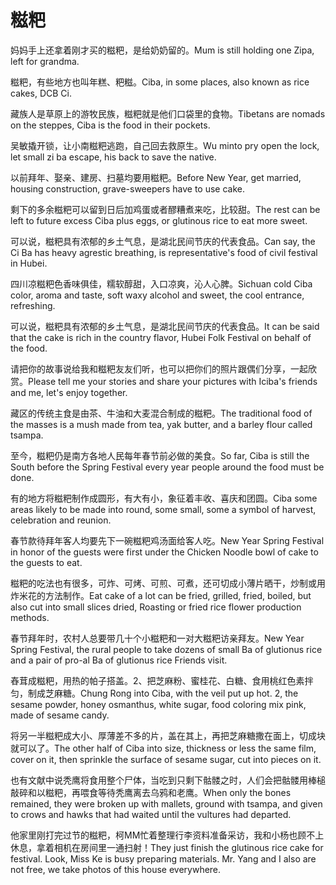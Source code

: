 # 糍粑

<p><span class="chinese">妈妈手上还拿着刚才买的糍粑，是给奶奶留的。</span><span class="english">Mum is still holding one Zipa, left for grandma.</span></p>

<p><span class="chinese">糍粑，有些地方也叫年糕、粑糍。</span><span class="english">Ciba, in some places, also known as rice cakes, DCB Ci.</span></p>

<p><span class="chinese">藏族人是草原上的游牧民族，糍粑就是他们口袋里的食物。</span><span class="english">Tibetans are nomads on the steppes, Ciba is the food in their pockets.</span></p>

<p><span class="chinese">吴敏撬开锁，让小南糍粑逃跑，自己回去救原生。</span><span class="english">Wu minto pry open the lock, let small zi ba escape, his back to save the native.</span></p>

<p><span class="chinese">以前拜年、娶亲、建房、扫墓均要用糍粑。</span><span class="english">Before New Year, get married, housing construction, grave-sweepers have to use cake.</span></p>

<p><span class="chinese">剩下的多余糍粑可以留到日后加鸡蛋或者醪糟煮来吃，比较甜。</span><span class="english">The rest can be left to future excess Ciba plus eggs, or glutinous rice to eat more sweet.</span></p>

<p><span class="chinese">可以说，糍粑具有浓郁的乡土气息，是湖北民间节庆的代表食品。</span><span class="english">Can say, the Ci Ba has heavy agrestic breathing, is representative's food of civil festival in Hubei.</span></p>

<p><span class="chinese">四川凉糍粑色香味俱佳，糯软醇甜，入口凉爽，沁人心脾。</span><span class="english">Sichuan cold Ciba color, aroma and taste, soft waxy alcohol and sweet, the cool entrance, refreshing.</span></p>

<p><span class="chinese">可以说，糍粑具有浓郁的乡土气息，是湖北民间节庆的代表食品。</span><span class="english">It can be said that the cake is rich in the country flavor, Hubei Folk Festival on behalf of the food.</span></p>

<p><span class="chinese">请把你的故事说给我和糍粑友友们听，也可以把你们的照片跟偶们分享，一起欣赏。</span><span class="english">Please tell me your stories and share your pictures with Iciba's friends and me, let's enjoy together.</span></p>

<p><span class="chinese">藏区的传统主食是由茶、牛油和大麦混合制成的糍粑。</span><span class="english">The traditional food of the masses is a mush made from tea, yak butter, and a barley flour called tsampa.</span></p>

<p><span class="chinese">至今，糍粑仍是南方各地人民每年春节前必做的美食。</span><span class="english">So far, Ciba is still the South before the Spring Festival every year people around the food must be done.</span></p>

<p><span class="chinese">有的地方将糍粑制作成圆形，有大有小，象征着丰收、喜庆和团圆。</span><span class="english">Ciba some areas likely to be made into round, some small, some a symbol of harvest, celebration and reunion.</span></p>

<p><span class="chinese">春节款待拜年客人均要先下一碗糍粑鸡汤面给客人吃。</span><span class="english">New Year Spring Festival in honor of the guests were first under the Chicken Noodle bowl of cake to the guests to eat.</span></p>

<p><span class="chinese">糍粑的吃法也有很多，可炸、可烤、可煎、可煮，还可切成小薄片晒干，炒制或用炸米花的方法制作。</span><span class="english">Eat cake of a lot can be fried, grilled, fried, boiled, but also cut into small slices dried, Roasting or fried rice flower production methods.</span></p>

<p><span class="chinese">春节拜年时，农村人总要带几十个小糍粑和一对大糍粑访亲拜友。</span><span class="english">New Year Spring Festival, the rural people to take dozens of small Ba of glutionus rice and a pair of pro-al Ba of glutionus rice Friends visit.</span></p>

<p><span class="chinese">舂茸成糍粑，用热的帕子搭盖。2、把芝麻粉、蜜桂花、白糖、食用桃红色素拌匀，制成芝麻糖。</span><span class="english">Chung Rong into Ciba, with the veil put up hot. 2, the sesame powder, honey osmanthus, white sugar, food coloring mix pink, made of sesame candy.</span></p>

<p><span class="chinese">将另一半糍粑成大小、厚薄差不多的片，盖在其上，再把芝麻糖撒在面上，切成块就可以了。</span><span class="english">The other half of Ciba into size, thickness or less the same film, cover on it, then sprinkle the surface of sesame sugar, cut into pieces on it.</span></p>

<p><span class="chinese">也有文献中说秃鹰将食用整个尸体，当吃到只剩下骷髅之时，人们会把骷髅用棒槌敲碎和以糍粑，再喂食等待秃鹰离去乌鸦和老鹰。</span><span class="english">When only the bones remained, they were broken up with mallets, ground with tsampa, and given to crows and hawks that had waited until the vultures had departed.</span></p>

<p><span class="chinese">他家里刚打完过节的糍粑，柯MM忙着整理行李资料准备采访，我和小杨也顾不上休息，拿着相机在房间里一通扫射！</span><span class="english">They just finish the glutinous rice cake for festival. Look, Miss Ke is busy preparing materials. Mr. Yang and I also are not free, we take photos of this house everywhere.</span></p>

